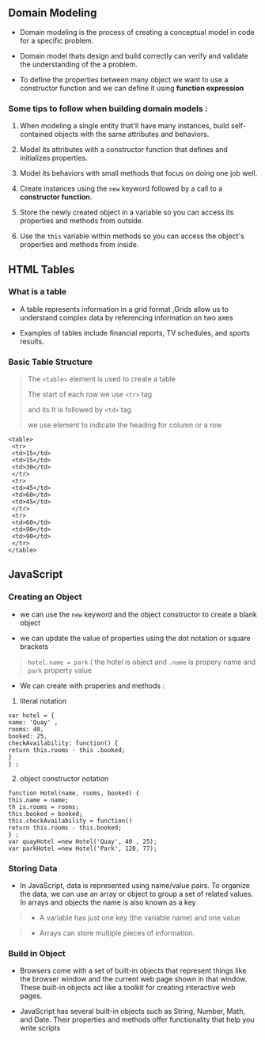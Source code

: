 ## Domain Modeling

* Domain modeling is the process of creating a conceptual model in code for a specific problem. 

* Domain model thats design and build correctly  can verify and validate the understanding of the a problem.

* To define the properties between many object we want to use a constructor function and we can define it using **function expression** 

### Some tips to follow when building domain models :

1. When modeling a single entity that'll have many instances, build self-contained objects with the same attributes and behaviors.

2. Model its attributes with a constructor function that defines and initializes properties.

3. Model its behaviors with small methods that focus on doing one job well.

4. Create instances using the `new` keyword followed by a call to a **constructor function.**

5. Store the newly created object in a variable so you can access its properties and methods from outside.

6. Use the `this` variable within methods so you can access the object's properties and methods from inside.

## HTML Tables

### What is a table

* A table represents information in a grid format ,Grids allow us to understand complex data by referencing information on two axes 

* Examples of tables include financial reports, TV schedules, and sports results.

### Basic Table Structure

> The `<table>` element is used to create a table
>
> The start of each row we use `<tr>` tag
>
> and its It is followed by `<td>` tag 
>
> we use <th> element to indicate the heading for column or a row

```
<table>
 <tr>
 <td>15</td>
 <td>15</td>
 <td>30</td>
 </tr>
 <tr>
 <td>45</td>
 <td>60</td>
 <td>45</td>
 </tr>
 <tr>
 <td>60</td>
 <td>90</td>
 <td>90</td>
 </tr>
</table>
```
## JavaScript 

### Creating an Object 

* we can use the `new` keyword and the object constructor to create a blank object

* we can update the value of properties using the dot notation or square brackets
> `hotel.name = park` ( the hotel is object and `.name` is propery name and `park` property value

* We can create with properies and  methods :
1. literal notation 

```
var hotel = {
name: 'Quay' ,
rooms: 40,
booked: 25,
checkAvailability: function() {
return this.rooms - this .booked;
}
} ; 
```
2. object constructor notation

```
function Hotel(name, rooms, booked) {
this.name = name;
th is.rooms = rooms;
this.booked = booked;
this.checkAvailability = function()
return this.rooms - this.booked;
} ;
var quayHotel =new Hotel('Quay', 40 , 25);
var parkHotel =new Hotel('Park', 120, 77);
```


### Storing Data 

* In JavaScript, data is represented using name/value pairs. To organize the data, we can use an array or object to group a set of
related values. In arrays and objects the name is also known as a key

> * A variable has just one key (the variable name) and one value

> * Arrays can store multiple pieces of information. 

### Build in Object 

* Browsers come with a set of built-in objects that represent things like the browser window and the current web page shown in that window. These
built-in objects act like a toolkit for creating interactive web pages.

* JavaScript has several built-in objects such as String, Number, Math, and Date. Their properties and methods offer functionality 
that help you write scripts